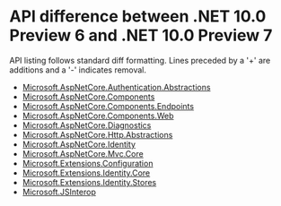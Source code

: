 # API difference between .NET 10.0 Preview 6 and .NET 10.0 Preview 7

API listing follows standard diff formatting.
Lines preceded by a '+' are additions and a '-' indicates removal.

* [Microsoft.AspNetCore.Authentication.Abstractions](10.0-preview7_Microsoft.AspNetCore.Authentication.Abstractions.md)
* [Microsoft.AspNetCore.Components](10.0-preview7_Microsoft.AspNetCore.Components.md)
* [Microsoft.AspNetCore.Components.Endpoints](10.0-preview7_Microsoft.AspNetCore.Components.Endpoints.md)
* [Microsoft.AspNetCore.Components.Web](10.0-preview7_Microsoft.AspNetCore.Components.Web.md)
* [Microsoft.AspNetCore.Diagnostics](10.0-preview7_Microsoft.AspNetCore.Diagnostics.md)
* [Microsoft.AspNetCore.Http.Abstractions](10.0-preview7_Microsoft.AspNetCore.Http.Abstractions.md)
* [Microsoft.AspNetCore.Identity](10.0-preview7_Microsoft.AspNetCore.Identity.md)
* [Microsoft.AspNetCore.Mvc.Core](10.0-preview7_Microsoft.AspNetCore.Mvc.Core.md)
* [Microsoft.Extensions.Configuration](10.0-preview7_Microsoft.Extensions.Configuration.md)
* [Microsoft.Extensions.Identity.Core](10.0-preview7_Microsoft.Extensions.Identity.Core.md)
* [Microsoft.Extensions.Identity.Stores](10.0-preview7_Microsoft.Extensions.Identity.Stores.md)
* [Microsoft.JSInterop](10.0-preview7_Microsoft.JSInterop.md)
